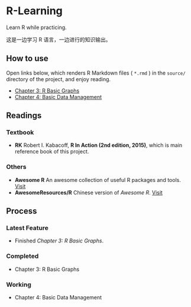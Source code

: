 # R-Learning

Learn R while practicing.

这是一边学习 R 语言，一边进行的知识输出。

## How to use

Open links below, which renders R Markdown files ( `*.rmd` ) in the `source/` directory of the project, and enjoy reading.

* [Chapter 3: R Basic Graphs](https://honghzh.github.io/R-Learning/03-r-basic-graphs/)
* [Chapter 4: Basic Data Management](https://honghzh.github.io/R-Learning/04-r-basic-data-management/)

## Readings

### Textbook

* **RK** Robert I. Kabacoff, **R In Action (2nd edition, 2015)**, which is main reference book of this project.

### Others

* **Awesome R** An awesome collection of useful R packages and tools. [Visit](https://awesome-r.com/)
* **AwesomeResources/R** Chinese version of *Awesome R*. [Visit](https://github.com/asxinyu/AwesomeResources/blob/master/R.md)

## Process

### Latest Feature

* Finished *Chapter 3: R Basic Graphs*.

### Completed

* Chapter 3: R Basic Graphs

### Working

* Chapter 4: Basic Data Management
